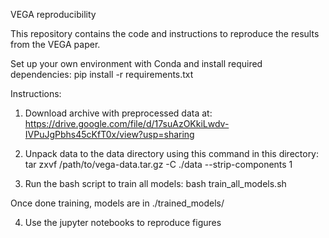 VEGA reproducibility

This repository contains the code and instructions to reproduce the results from the VEGA paper.

Set up your own environment with Conda and install required dependencies:
pip install -r requirements.txt

Instructions:

1) Download archive with preprocessed data at:
https://drive.google.com/file/d/17suAzOKkiLwdv-IVPuJgPbhs45cKfT0x/view?usp=sharing

2) Unpack data to the data directory using this command in this directory:
tar zxvf /path/to/vega-data.tar.gz -C ./data --strip-components 1

3) Run the bash script to train all models:
bash train_all_models.sh

Once done training, models are in ./trained_models/

4) Use the jupyter notebooks to reproduce figures
